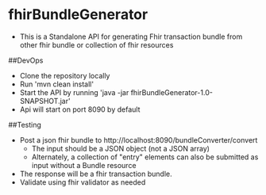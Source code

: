 # fhirBundleGenerator
- This is a Standalone API for generating Fhir transaction bundle from other fhir bundle or collection of fhir resources

##DevOps
   - Clone the repository locally
   - Run 'mvn clean install'
   - Start the API by running 'java -jar fhirBundleGenerator-1.0-SNAPSHOT.jar'
   - Api will start on port 8090 by default
    
##Testing
- Post a json fhir bundle to http://localhost:8090/bundleConverter/convert
    - The input should be a JSON object (not a JSON array)
    - Alternately, a collection of "entry" elements can also be submitted as input without a Bundle resource 
- The response will be a fhir transaction bundle.
- Validate using fhir validator as needed